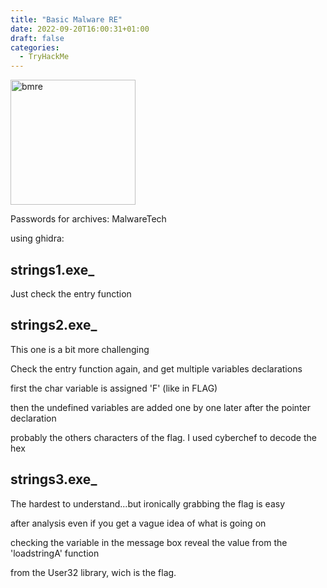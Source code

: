 ```yaml
---
title: "Basic Malware RE"
date: 2022-09-20T16:00:31+01:00
draft: false
categories:
  - TryHackMe
---
```


<img src="bmre.jpeg" alt="bmre" width=200>

Passwords for archives: MalwareTech

using ghidra:

## strings1.exe_

Just check the entry function

## strings2.exe_

This one is a bit more challenging

Check the entry function again, and get multiple variables declarations

first the char variable is assigned 'F' (like in FLAG)

then the undefined variables are added one by one later after the pointer declaration

probably the others characters of the flag. I used cyberchef to decode the hex

## strings3.exe_

The hardest to understand...but ironically grabbing the flag is easy

after analysis even if you get a vague idea of what is going on 

checking the variable in the message box reveal the value from the 'loadstringA' function 

from the User32 library, wich is the flag.

